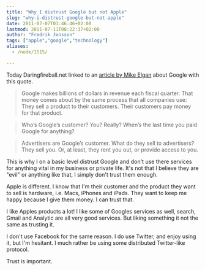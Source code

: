 ```yaml
---
title: "Why I distrust Google but not Apple"
slug: "why-i-distrust-google-but-not-apple"
date: 2011-07-07T01:46:46+02:00
lastmod: 2011-07-11T08:22:37+02:00
author: "Fredrik Jonsson"
tags: ["apple","google","technology"]
aliases:
  - /node/1515/

---
```


Today Daringfireball.net linked to an [article by Mike Elgan](http://itmanagement.earthweb.com/columns/executive_tech/article.php/3801006/Googles-Business-Model-YOU-Are-the-Product.htm) about Google with this quote.

> Google makes billions of dollars in revenue each fiscal quarter. That money comes about by the same process that all companies use: They sell a product to their customers. Their customers pay money for that product.

> Who’s Google’s customer? You? Really? When’s the last time you paid Google for anything?

> Advertisers are Google’s customer. What do they sell to advertisers? They sell you. Or, at least, they rent you out, or provide access to you.

This is why I on a basic level distrust Google and don't use there services for anything vital in my business or private life. It's not that I believe they are "evil" or anything like that, I simply don't trust them enough.

Apple is different. I know that I'm their customer and the product they want to sell is hardware, i.e. Macs, iPhones and iPads. They want to keep me happy because I give them money. I can trust that.

I like Apples products a lot! I like some of Googles services as well, search, Gmail and Analytic are all very good services. But liking something it not the same as trusting it.

I don't use Facebook for the same reason. I do use Twitter, and enjoy using it, but I'm hesitant. I much rather be using some distributed Twitter-like protocol.

Trust is important.
